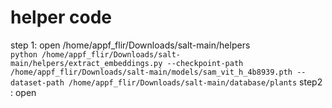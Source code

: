 # helper code
step 1: open /home/appf_flir/Downloads/salt-main/helpers <br>
`python /home/appf_flir/Downloads/salt-main/helpers/extract_embeddings.py --checkpoint-path /home/appf_flir/Downloads/salt-main/models/sam_vit_h_4b8939.pth --dataset-path /home/appf_flir/Downloads/salt-main/database/plants`
step2 : open
